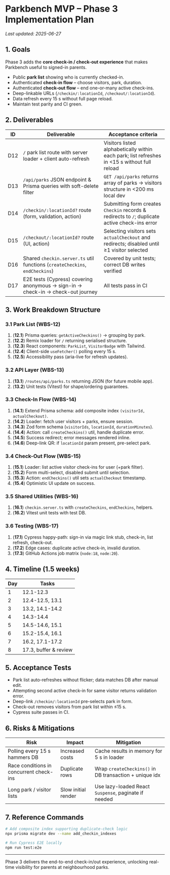 # Parkbench MVP – Phase 3 Implementation Plan

_Last updated: 2025-06-27_

## 1. Goals

Phase 3 adds the **core check-in / check-out experience** that makes
Parkbench useful to signed-in parents.

- Public **park list** showing who is currently checked-in.
- Authenticated **check-in flow** – choose visitors, park, duration.
- Authenticated **check-out flow** – end one-or-many active check-ins.
- Deep-linkable URLs (`/checkin/:locationId`, `/checkout/:locationId`).
- Data refresh every 15 s without full page reload.
- Maintain test parity and CI green.

## 2. Deliverables

| ID  | Deliverable                                                                     | Acceptance criteria                                                                            |
| --- | ------------------------------------------------------------------------------- | ---------------------------------------------------------------------------------------------- |
| D12 | `/` park list route with server loader + client auto-refresh                    | Visitors listed alphabetically within each park; list refreshes in <15 s without full reload   |
| D13 | `/api/parks` JSON endpoint & Prisma queries with soft-delete filter             | `GET /api/parks` returns array of parks → visitors structure in <200 ms local dev              |
| D14 | `/checkin/:locationId?` route (form, validation, action)                        | Submitting form creates `Checkin` records & redirects to `/`; duplicate active check-ins error |
| D15 | `/checkout/:locationId?` route (UI, action)                                     | Selecting visitors sets `actualCheckout` and redirects; disabled until ≥1 visitor selected     |
| D16 | Shared `checkin.server.ts` util functions (`createCheckins`, `endCheckins`)     | Covered by unit tests; correct DB writes verified                                              |
| D17 | E2E tests (Cypress) covering anonymous → sign-in → check-in → check-out journey | All tests pass in CI                                                                           |

## 3. Work Breakdown Structure

### 3.1 Park List (WBS-12)

1. (**12.1**) Prisma queries: `getActiveCheckins()` → grouping by park.
2. (**12.2**) Remix loader for `/` returning serialised structure.
3. (**12.3**) React components: `ParkList`, `VisitorBadge` with Tailwind.
4. (**12.4**) Client-side `useFetcher()` polling every 15 s.
5. (**12.5**) Accessibility pass (aria-live for refresh updates).

### 3.2 API Layer (WBS-13)

1. (**13.1**) `/routes/api/parks.ts` returning JSON (for future mobile app).
2. (**13.2**) Unit tests (Vitest) for shape/ordering guarantees.

### 3.3 Check-In Flow (WBS-14)

1. (**14.1**) Extend Prisma schema: add composite index `(visitorId, actualCheckout)`.
2. (**14.2**) Loader: fetch user visitors + parks, ensure session.
3. (**14.3**) Zod form schema (`visitorIds`, `locationId`, `durationMinutes`).
4. (**14.4**) Action: call `createCheckins()` util, handle duplicate error.
5. (**14.5**) Success redirect; error messages rendered inline.
6. (**14.6**) Deep-link QR: if `locationId` param present, pre-select park.

### 3.4 Check-Out Flow (WBS-15)

1. (**15.1**) Loader: list active visitor check-ins for user (+park filter).
2. (**15.2**) Form multi-select, disabled submit until selection.
3. (**15.3**) Action: `endCheckins()` util sets `actualCheckout` timestamp.
4. (**15.4**) Optimistic UI update on success.

### 3.5 Shared Utilities (WBS-16)

1. (**16.1**) `checkin.server.ts` with `createCheckins`, `endCheckins`, helpers.
2. (**16.2**) Vitest unit tests with test DB.

### 3.6 Testing (WBS-17)

1. (**17.1**) Cypress happy-path: sign-in via magic link stub, check-in, list refresh, check-out.
2. (**17.2**) Edge cases: duplicate active check-in, invalid duration.
3. (**17.3**) GitHub Actions job matrix (`node:18`, `node:20`).

## 4. Timeline (1.5 weeks)

| Day | Tasks                 |
| --- | --------------------- |
| 1   | 12.1-12.3             |
| 2   | 12.4-12.5, 13.1       |
| 3   | 13.2, 14.1-14.2       |
| 4   | 14.3-14.4             |
| 5   | 14.5-14.6, 15.1       |
| 6   | 15.2-15.4, 16.1       |
| 7   | 16.2, 17.1-17.2       |
| 8   | 17.3, buffer & review |

## 5. Acceptance Tests

- Park list auto-refreshes without flicker; data matches DB after manual edit.
- Attempting second active check-in for same visitor returns validation error.
- Deep-link `/checkin/:locationId` pre-selects park in form.
- Check-out removes visitors from park list within ≤15 s.
- Cypress suite passes in CI.

## 6. Risks & Mitigations

| Risk                                    | Impact              | Mitigation                                             |
| --------------------------------------- | ------------------- | ------------------------------------------------------ |
| Polling every 15 s hammers DB           | Increased costs     | Cache results in memory for 5 s in loader              |
| Race conditions in concurrent check-ins | Duplicate rows      | Wrap `createCheckins()` in DB transaction + unique idx |
| Long park / visitor lists               | Slow initial render | Use lazy-loaded React `Suspense`, paginate if needed   |

## 7. Reference Commands

```bash
# Add composite index supporting duplicate-check logic
npx prisma migrate dev --name add_checkin_indexes

# Run Cypress E2E locally
npm run test:e2e
```

---

Phase 3 delivers the end-to-end check-in/out experience,
unlocking real-time visibility for parents at neighbourhood parks.
